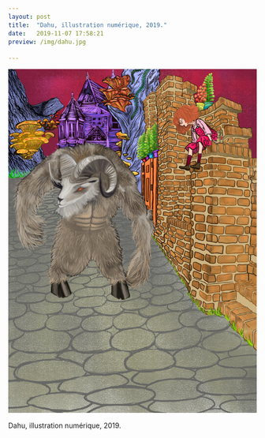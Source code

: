 ```yaml
---
layout: post
title:  "Dahu, illustration numérique, 2019."
date:   2019-11-07 17:58:21
preview: /img/dahu.jpg

---
```


![Picture 1](/img/dahu.jpg) 


Dahu, illustration numérique, 2019.
